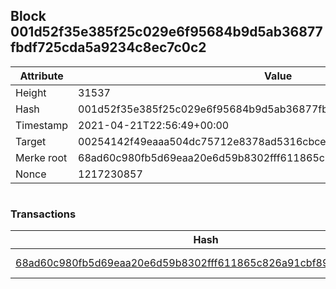 ## Block 001d52f35e385f25c029e6f95684b9d5ab36877fbdf725cda5a9234c8ec7c0c2

Attribute | Value
--- | ---
Height | 31537
Hash | 001d52f35e385f25c029e6f95684b9d5ab36877fbdf725cda5a9234c8ec7c0c2
Timestamp | 2021-04-21T22:56:49+00:00
Target | 00254142f49eaaa504dc75712e8378ad5316cbcead634704b3734b6271167cc4
Merke root | 68ad60c980fb5d69eaa20e6d59b8302fff611865c826a91cbf8982db05aff2f4
Nonce | 1217230857

```

```

### Transactions

Hash | Amount
--- | ---
[68ad60c980fb5d69eaa20e6d59b8302fff611865c826a91cbf8982db05aff2f4](68ad60c980fb5d69eaa20e6d59b8302fff611865c826a91cbf8982db05aff2f4.md) | 10.00000000 SKEPTI 
